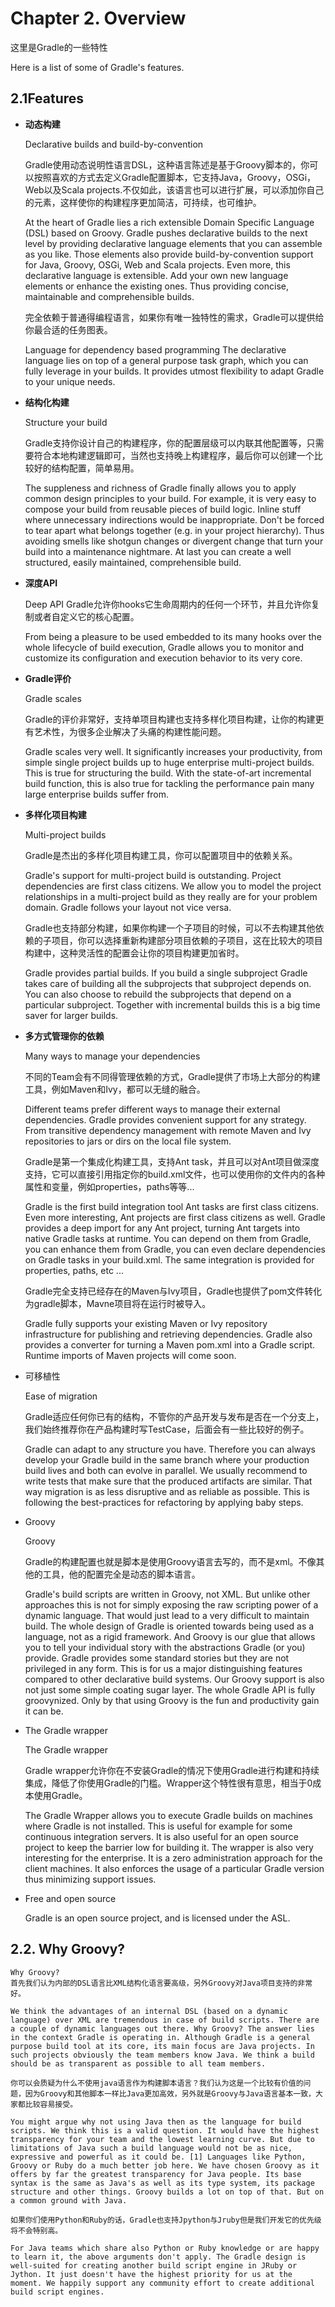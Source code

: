 # Chapter 2. Overview
这里是Gradle的一些特性

Here is a list of some of Gradle's features.

## **2.1Features**


* **动态构建**

    Declarative builds and build-by-convention
    
    Gradle使用动态说明性语言DSL，这种语言陈述是基于Groovy脚本的，你可以按照喜欢的方式去定义Gradle配置脚本，它支持Java，Groovy，OSGi，Web以及Scala projects.不仅如此，该语言也可以进行扩展，可以添加你自己的元素，这样使你的构建程序更加简洁，可持续，也可维护。

    At the heart of Gradle lies a rich extensible Domain Specific Language (DSL) based on Groovy. Gradle pushes declarative builds to the next level by providing declarative language elements that you can assemble as you like. Those elements also provide build-by-convention support for Java, Groovy, OSGi, Web and Scala projects. Even more, this declarative language is extensible. Add your own new language elements or enhance the existing ones. Thus providing concise, maintainable and comprehensible builds.

    完全依赖于普通得编程语言，如果你有唯一独特性的需求，Gradle可以提供给你最合适的任务图表。

    Language for dependency based programming
The declarative language lies on top of a general purpose task graph, which you can fully leverage in your builds. It provides utmost flexibility to adapt Gradle to your unique needs.

* **结构化构建**

    Structure your build
    
    Gradle支持你设计自己的构建程序，你的配置层级可以内联其他配置等，只需要符合本地构建逻辑即可，当然也支持晚上构建程序，最后你可以创建一个比较好的结构配置，简单易用。

    The suppleness and richness of Gradle finally allows you to apply common design principles to your build. For example, it is very easy to compose your build from reusable pieces of build logic. Inline stuff where unnecessary indirections would be inappropriate. Don't be forced to tear apart what belongs together (e.g. in your project hierarchy). Thus avoiding smells like shotgun changes or divergent change that turn your build into a maintenance nightmare. At last you can create a well structured, easily maintained, comprehensible build.

* **深度API**

    Deep API
    Gradle允许你hooks它生命周期内的任何一个环节，并且允许你复制或者自定义它的核心配置。

    From being a pleasure to be used embedded to its many hooks over the whole lifecycle of build execution, Gradle allows you to monitor and customize its configuration and execution behavior to its very core.

* **Gradle评价**

    Gradle scales
    
    Gradle的评价非常好，支持单项目构建也支持多样化项目构建，让你的构建更有艺术性，为很多企业解决了头痛的构建性能问题。
    
    Gradle scales very well. It significantly increases your productivity, from simple single project builds up to huge enterprise multi-project builds. This is true for structuring the build. With the state-of-art incremental build function, this is also true for tackling the performance pain many large enterprise builds suffer from.

* **多样化项目构建**

    Multi-project builds
    
    Gradle是杰出的多样化项目构建工具，你可以配置项目中的依赖关系。
    
    Gradle's support for multi-project build is outstanding. Project dependencies are first class citizens. We allow you to model the project relationships in a multi-project build as they really are for your problem domain. Gradle follows your layout not vice versa.

    Gradle也支持部分构建，如果你构建一个子项目的时候，可以不去构建其他依赖的子项目，你可以选择重新构建部分项目依赖的子项目，这在比较大的项目构建中，这种灵活性的配置会让你的项目构建更加省时。
    
    Gradle provides partial builds. If you build a single subproject Gradle takes care of building all the subprojects that subproject depends on. You can also choose to rebuild the subprojects that depend on a particular subproject. Together with incremental builds this is a big time saver for larger builds.

* **多方式管理你的依赖**

    Many ways to manage your dependencies

    不同的Team会有不同得管理依赖的方式，Gradle提供了市场上大部分的构建工具，例如Maven和Ivy，都可以无缝的融合。

    Different teams prefer different ways to manage their external dependencies. Gradle provides convenient support for any strategy. From transitive dependency management with remote Maven and Ivy repositories to jars or dirs on the local file system.

    Gradle是第一个集成化构建工具，支持Ant task，并且可以对Ant项目做深度支持，它可以直接引用指定你的build.xml文件，也可以使用你的文件内的各种属性和变量，例如properties，paths等等...
    
    Gradle is the first build integration tool
Ant tasks are first class citizens. Even more interesting, Ant projects are first class citizens as well. Gradle provides a deep import for any Ant project, turning Ant targets into native Gradle tasks at runtime. You can depend on them from Gradle, you can enhance them from Gradle, you can even declare dependencies on Gradle tasks in your build.xml. The same integration is provided for properties, paths, etc ...

    Gradle完全支持已经存在的Maven与Ivy项目，Gradle也提供了pom文件转化为gradle脚本，Mavne项目将在运行时被导入。

    Gradle fully supports your existing Maven or Ivy repository infrastructure for publishing and retrieving dependencies. Gradle also provides a converter for turning a Maven pom.xml into a Gradle script. Runtime imports of Maven projects will come soon.

* 可移植性

    Ease of migration
    
    Gradle适应任何你已有的结构，不管你的产品开发与发布是否在一个分支上，我们始终推荐你在产品构建时写TestCase，后面会有一些比较好的例子。
    
    Gradle can adapt to any structure you have. Therefore you can always develop your Gradle build in the same branch where your production build lives and both can evolve in parallel. We usually recommend to write tests that make sure that the produced artifacts are similar. That way migration is as less disruptive and as reliable as possible. This is following the best-practices for refactoring by applying baby steps.

* Groovy

    Groovy
    
    Gradle的构建配置也就是脚本是使用Groovy语言去写的，而不是xml。不像其他的工具，他的配置完全是动态的脚本语言。
    
    Gradle's build scripts are written in Groovy, not XML. But unlike other approaches this is not for simply exposing the raw scripting power of a dynamic language. That would just lead to a very difficult to maintain build. The whole design of Gradle is oriented towards being used as a language, not as a rigid framework. And Groovy is our glue that allows you to tell your individual story with the abstractions Gradle (or you) provide. Gradle provides some standard stories but they are not privileged in any form. This is for us a major distinguishing features compared to other declarative build systems. Our Groovy support is also not just some simple coating sugar layer. The whole Gradle API is fully groovynized. Only by that using Groovy is the fun and productivity gain it can be.

* The Gradle wrapper

    The Gradle wrapper
    
    Gradle wrapper允许你在不安装Gradle的情况下使用Gradle进行构建和持续集成，降低了你使用Gradle的门槛。Wrapper这个特性很有意思，相当于0成本使用Gradle。
    
    The Gradle Wrapper allows you to execute Gradle builds on machines where Gradle is not installed. This is useful for example for some continuous integration servers. It is also useful for an open source project to keep the barrier low for building it. The wrapper is also very interesting for the enterprise. It is a zero administration approach for the client machines. It also enforces the usage of a particular Gradle version thus minimizing support issues.

* Free and open source

    Gradle is an open source project, and is licensed under the ASL.

## **2.2. Why Groovy?**

    Why Groovy?
    首先我们认为内部的DSL语言比XML结构化语言要高级，另外Groovy对Java项目支持的非常好。
    
    We think the advantages of an internal DSL (based on a dynamic language) over XML are tremendous in case of build scripts. There are a couple of dynamic languages out there. Why Groovy? The answer lies in the context Gradle is operating in. Although Gradle is a general purpose build tool at its core, its main focus are Java projects. In such projects obviously the team members know Java. We think a build should be as transparent as possible to all team members.

    你可以会质疑为什么不使用java语言作为构建脚本语言？我们认为这是一个比较有价值的问题，因为Groovy和其他脚本一样比Java更加高效，另外就是Groovy与Java语言基本一致，大家都比较容易接受。

    You might argue why not using Java then as the language for build scripts. We think this is a valid question. It would have the highest transparency for your team and the lowest learning curve. But due to limitations of Java such a build language would not be as nice, expressive and powerful as it could be. [1] Languages like Python, Groovy or Ruby do a much better job here. We have chosen Groovy as it offers by far the greatest transparency for Java people. Its base syntax is the same as Java's as well as its type system, its package structure and other things. Groovy builds a lot on top of that. But on a common ground with Java.

    如果你们使用Python和Ruby的话，Gradle也支持Jpython与Jruby但是我们开发它的优先级将不会特别高。
    
    For Java teams which share also Python or Ruby knowledge or are happy to learn it, the above arguments don't apply. The Gradle design is well-suited for creating another build script engine in JRuby or Jython. It just doesn't have the highest priority for us at the moment. We happily support any community effort to create additional build script engines.

   

